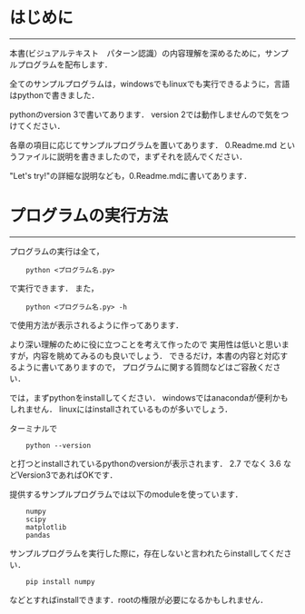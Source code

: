 # はじめに
---

本書(ビジュアルテキスト　パターン認識）の内容理解を深めるために，サンプルプログラムを配布します．

全てのサンプルプログラムは，windowsでもlinuxでも実行できるように，言語はpythonで書きました．

pythonのversion 3で書いてあります． version 2では動作しませんので気をつけてください．

各章の項目に応じてサンプルプログラムを置いてあります．
0.Readme.md というファイルに説明を書きましたので，まずそれを読んでください．

"Let's try!"の詳細な説明なども，0.Readme.mdに書いてあります．

# プログラムの実行方法
---

プログラムの実行は全て，

```
	python <プログラム名.py>
```

で実行できます．
また，

```
    python <プログラム名.py> -h
```

で使用方法が表示されるように作ってあります．

より深い理解のために役に立つことを考えて作ったので
実用性は低いと思いますが，内容を眺めてみるのも良いでしょう．
できるだけ，本書の内容と対応するように書いてありますので，
プログラムに関する質問などはご容赦ください．

では，まずpythonをinstallしてください．
windowsではanacondaが便利かもしれません．
linuxにはinstallされているものが多いでしょう．

ターミナルで

```
    python --version
```

と打つとinstallされているpythonのversionが表示されます．
2.7 でなく 3.6 などVersion3であればOKです．

提供するサンプルプログラムでは以下のmoduleを使っています．

```
    numpy
    scipy
    matplotlib
    pandas
```

サンプルプログラムを実行した際に，存在しないと言われたらinstallしてください．

```
    pip install numpy
```

などとすればinstallできます．rootの権限が必要になるかもしれません．

